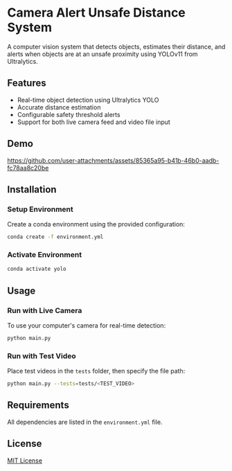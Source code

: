 # Camera Alert Unsafe Distance System

A computer vision system that detects objects, estimates their distance, and alerts when objects are at an unsafe proximity using YOLOv11 from Ultralytics.

## Features

- Real-time object detection using Ultralytics YOLO
- Accurate distance estimation
- Configurable safety threshold alerts
- Support for both live camera feed and video file input

## Demo

https://github.com/user-attachments/assets/85365a95-b41b-46b0-aadb-fc78aa8c20be

## Installation

### Setup Environment

Create a conda environment using the provided configuration:

```bash
conda create -f environment.yml
```

### Activate Environment

```bash
conda activate yolo
```

## Usage

### Run with Live Camera

To use your computer's camera for real-time detection:

```bash
python main.py
```

### Run with Test Video

Place test videos in the `tests` folder, then specify the file path:

```bash
python main.py --tests=tests/<TEST_VIDEO>
```

## Requirements

All dependencies are listed in the `environment.yml` file.

## License

[MIT License](LICENSE)
